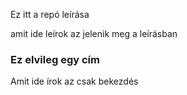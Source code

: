 Ez itt a repó leírása 

amit ide leírok az jelenik meg a leírásban 

### Ez elvileg egy cím

Amit ide írok az csak bekezdés
